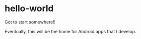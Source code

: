 # hello-world
Got to start somewhere!!

Eventually, this will be the home for Android apps that I develop.
